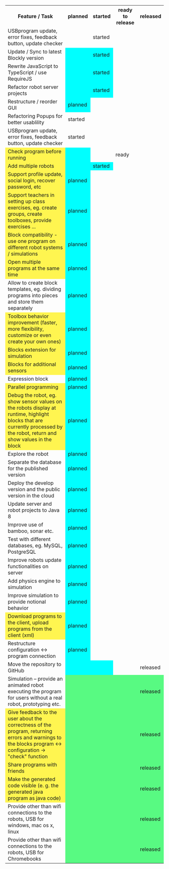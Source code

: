 <table>
  <tr>
    <th>Feature / Task </th>
    <th>planned</th>
    <th>started</th>
    <th>ready to release</th>
    <th>released</th>
  </tr><tr>
    <td>USBprogram update, error fixes, feedback button, update checker</td>    
    <td></td>
    <td>started</td>
    <td></td>
    <td></td>
  </tr><tr>
    <td>Update / Sync to latest Blockly version</td>
    <td bgcolor="#00ffff"></td>
    <td bgcolor="#00ffff">started</td>
    <td></td>
<td></td>
  </tr>
<tr>
    <td>Rewrite JavaScript to TypeScript / use RequireJS</td>
    <td bgcolor="#00ffff"></td>
    <td bgcolor="#00ffff">started</td>
    <td></td>
<td></td>
  </tr>
<tr>
    <td>Refactor robot server projects</td>
   <td bgcolor="#00ffff"></td>
    <td bgcolor="#00ffff">started</td>
    <td></td>
<td></td>
  </tr>
<tr>
    <td>Restructure / reorder GUI</td>
    <td bgcolor="#00ffff">planned</td>
    <td></td>
    <td></td>
<td></td>
  </tr>
    <td>Refactoring Popups for better usablility</td>    
    <td>started</td>
    <td></td>
    <td></td>
    <td></td>
  </tr><tr>
    <td>USBprogram update, error fixes, feedback button, update checker</td>    
    <td>started</td>
    <td></td>
    <td></td>
    <td></td>
  </tr><tr>
    <td bgcolor="#FFF550">Check program before running</td>    
    <td  bgcolor="#00ffff"></td>
<td></td>
    <td>ready</td>
<td></td>
  </tr>
  <tr>
    <td bgcolor="#FFF550">Add multiple robots</td>
    <td  bgcolor="#00ffff"></td>
<td bgcolor="#00ffff">started</td>
    <td></td>
<td></td>
  </tr><tr>
    <td bgcolor="#FFF550">Support profile update, social login, recover password, etc</td>
    <td bgcolor="#00ffff">planned</td>
    <td></td>
    <td></td>
<td></td>
  </tr>
<tr>
    <td bgcolor="#FFF550">Support teachers in setting up class exercises, eg. create groups, create toolboxes, provide exercises ... </td>
    <td bgcolor="#00ffff">planned</td>
    <td></td>
    <td></td>
<td></td>
  </tr>
<tr>
<tr>
    <td bgcolor="#FFF550">Block compatibility - use one program on different robot systems / simulations</td>
    <td bgcolor="#00ffff">planned</td>
    <td></td>
    <td></td>
<td></td>
  </tr>
<tr>
    <td bgcolor="#FFF550">Open multiple programs at the same time</td>
    <td bgcolor="#00ffff">planned</td>
    <td></td>
    <td></td>
<td></td>
  </tr>
<tr>
    <td>Allow to create block templates, eg. dividing programs into pieces and store them separately
</td>
    <td bgcolor="#00ffff">planned</td>
    <td></td>
    <td></td>
<td></td>
  </tr>
<tr>
    <td bgcolor="#FFF550">Toolbox behavior improvement (faster, more flexibility, customize or even create your own ones) </td>
    <td bgcolor="#00ffff">planned</td>
    <td></td>
    <td></td>
<td></td>
  </tr>
<tr>
    <td bgcolor="#FFF550">Blocks extension for simulation</td>
    <td bgcolor="#00ffff">planned</td>
    <td></td>
    <td></td>
<td></td>
  </tr>
<tr>
    <td bgcolor="#FFF550">Blocks for additional sensors</td>
    <td bgcolor="#00ffff">planned</td>
    <td></td>
    <td></td>
<td></td>
  </tr>
<tr>
    <td>Expression block</td>
    <td bgcolor="#00ffff">planned</td>
    <td></td>
    <td></td>
<td></td>
  </tr>
<tr>
    <td bgcolor="#FFF550">Parallel  programming </td>
    <td bgcolor="#00ffff">planned</td>
    <td></td>
    <td></td>
<td></td>
  </tr>
<tr>
    <td bgcolor="#FFF550">Debug the robot, eg. show sensor values on the robots display at runtime, highlight blocks that are currently processed by the robot, return and show values in the block
 </td>
    <td bgcolor="#00ffff">planned</td>
    <td></td>
    <td></td>
<td></td>
  </tr>
<tr>
    <td>Explore the robot </td>
    <td bgcolor="#00ffff">planned</td>
    <td></td>
    <td></td>
<td></td>
  </tr>

<tr>
    <td>Separate the database for the published version</td>
    <td bgcolor="#00ffff">planned</td>
    <td></td>
    <td></td>
<td></td>
  </tr>
<tr>
    <td>Deploy the develop version and the public version in the cloud</td>
    <td bgcolor="#00ffff">planned</td>
    <td></td>
    <td></td>
<td></td>
  </tr>

<tr>
    <td>Update server and robot projects to Java 8</td>
    <td bgcolor="#00ffff">planned</td>
    <td></td>
    <td></td>
<td></td>
  </tr>
<tr>
    <td>Improve use of bamboo, sonar etc.</td>
    <td bgcolor="#00ffff">planned</td>
    <td></td>
    <td></td>
<td></td>
  </tr>
<tr>
    <td>Test with different databases, eg. MySQL, PostgreSQL</td>
    <td bgcolor="#00ffff">planned</td>
    <td></td>
    <td></td>
<td></td>
  </tr>
<tr>
    <td>Improve robots update functionalities on server</td>
    <td bgcolor="#00ffff">planned</td>
    <td></td>
    <td></td>
<td></td>
  </tr>
<tr>
    <td>Add physics engine to simulation</td>
    <td bgcolor="#00ffff">planned</td>
    <td></td>
    <td></td>
<td></td>
  </tr>
<tr>
    <td>Improve simulation to provide notional behavior</td>
    <td bgcolor="#00ffff">planned</td>
    <td></td>
    <td></td>
<td></td>
  </tr>
<tr>
    <td bgcolor="#FFF550">Download programs to the client, upload programs from the client (xml)
</td>
    <td bgcolor="#00ffff">planned</td>
    <td></td>
    <td></td>
<td></td>
  </tr>
<tr>
    <td>Restructure configuration <-> program connection</td>
    <td bgcolor="#00ffff">planned</td>
    <td></td>
    <td></td>
<td></td>
  </tr><tr>
    <td>Move the repository to GitHub</td>
    <td bgcolor="#00ffff"></td>
    <td bgcolor="#00ffff"></td>
    <td></td>
<td>released</td>
  </tr><tr>
    <td>Simulation – provide an animated robot executing the program for users without a real robot, prototyping etc. </td>
    <td bgcolor="#58FA82"></td>
    <td bgcolor="#58FA82"></td>
<td bgcolor="#58FA82"></td>
    <td bgcolor="#58FA82">released</td>
  </tr>
<tr>
    <td bgcolor="#FFF550">Give feedback to the user about the correctness of the program, returning errors and warnings to the blocks
program <-> configuration
 -> "check" function
</td>
    <td bgcolor="#58FA82"></td>
    <td bgcolor="#58FA82"></td>
<td bgcolor="#58FA82"></td>
    <td bgcolor="#58FA82">released</td>
  </tr>
<tr>
    <td bgcolor="#FFF550">Share programs with friends</td>
    <td bgcolor="#58FA82"></td>
    <td bgcolor="#58FA82"></td>
<td bgcolor="#58FA82"></td>
    <td bgcolor="#58FA82">released</td>
  </tr>
<tr>
    <td bgcolor="#FFF550">Make the generated code visible (e. g. the generated java program as java code)</td>
    <td bgcolor="#58FA82"></td>
    <td bgcolor="#58FA82"></td>
<td bgcolor="#58FA82"></td>
    <td bgcolor="#58FA82">released</td>
  </tr>
<tr>
    <td>Provide other than wifi connections to the robots, USB  for windows, mac os x, linux</td>
    <td bgcolor="#58FA82"></td>
    <td bgcolor="#58FA82"></td>
<td bgcolor="#58FA82"></td>
    <td bgcolor="#58FA82">released</td>
  </tr>
 <td>Provide other than wifi connections to the robots, USB for Chromebooks</td>
    <td bgcolor="#58FA82"></td>
    <td bgcolor="#58FA82"></td>
<td bgcolor="#58FA82"></td>
    <td bgcolor="#58FA82">released</td>
  </tr>
</table>